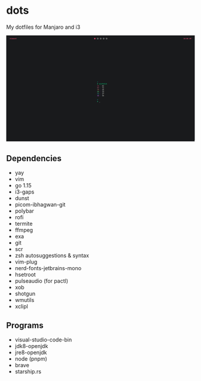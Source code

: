 # dots

My dotfiles for Manjaro and i3

![Screenshot](./.config/images/ss.png)

## Dependencies
 - yay
 - vim
 - go 1.15
 - i3-gaps
 - dunst
 - picom-ibhagwan-git
 - polybar
 - rofi
 - termite
 - ffmpeg
 - exa
 - git
 - scr
 - zsh autosuggestions & syntax
 - vim-plug
 - nerd-fonts-jetbrains-mono
 - hsetroot
 - pulseaudio (for pactl)
 - xob
 - shotgun
 - wmutils
 - xclipl

## Programs
 - visual-studio-code-bin
 - jdk8-openjdk
 - jre8-openjdk
 - node (pnpm)
 - brave
 - starship.rs
